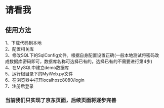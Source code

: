 # 请看我
## 使用方法
1、下载代码到本地<br> 
2、配置相关库<br> 
3、修改SQL下的SqlConfig文件，根据自身配置设置正确(一般本地测试将密码改成数据库密码即可，数据库名称可选择已有的，选择已有的不需要进行第4步)<br> 
4、在MySQL中建立demo数据库<br> 
5、运行根目录下的MyWeb.py文件<br> 
6、在浏览器中打开localhost:8080/login<br> 
7、注册后登录<br> 
### 当前我们只实现了京东页面，后续页面将逐步完善
